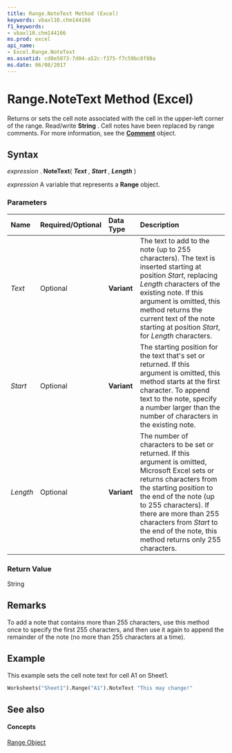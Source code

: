 ```yaml
---
title: Range.NoteText Method (Excel)
keywords: vbaxl10.chm144166
f1_keywords:
- vbaxl10.chm144166
ms.prod: excel
api_name:
- Excel.Range.NoteText
ms.assetid: cd0e5073-7d04-a52c-f375-f7c59bc8f88a
ms.date: 06/08/2017
---
```



# Range.NoteText Method (Excel)

Returns or sets the cell note associated with the cell in the upper-left corner of the range. Read/write **String** . Cell notes have been replaced by range comments. For more information, see the **[Comment](comment-object-excel.md)** object.


## Syntax

 _expression_ . **NoteText**( **_Text_** , **_Start_** , **_Length_** )

 _expression_ A variable that represents a **Range** object.


### Parameters



|**Name**|**Required/Optional**|**Data Type**|**Description**|
|:-----|:-----|:-----|:-----|
| _Text_|Optional| **Variant**|The text to add to the note (up to 255 characters). The text is inserted starting at position  _Start_, replacing  _Length_ characters of the existing note. If this argument is omitted, this method returns the current text of the note starting at position _Start_, for  _Length_ characters.|
| _Start_|Optional| **Variant**|The starting position for the text that's set or returned. If this argument is omitted, this method starts at the first character. To append text to the note, specify a number larger than the number of characters in the existing note.|
| _Length_|Optional| **Variant**|The number of characters to be set or returned. If this argument is omitted, Microsoft Excel sets or returns characters from the starting position to the end of the note (up to 255 characters). If there are more than 255 characters from  _Start_ to the end of the note, this method returns only 255 characters.|

### Return Value

String


## Remarks

To add a note that contains more than 255 characters, use this method once to specify the first 255 characters, and then use it again to append the remainder of the note (no more than 255 characters at a time).


## Example

This example sets the cell note text for cell A1 on Sheet1.


```vb
Worksheets("Sheet1").Range("A1").NoteText "This may change!"
```


## See also


#### Concepts


[Range Object](range-object-excel.md)

